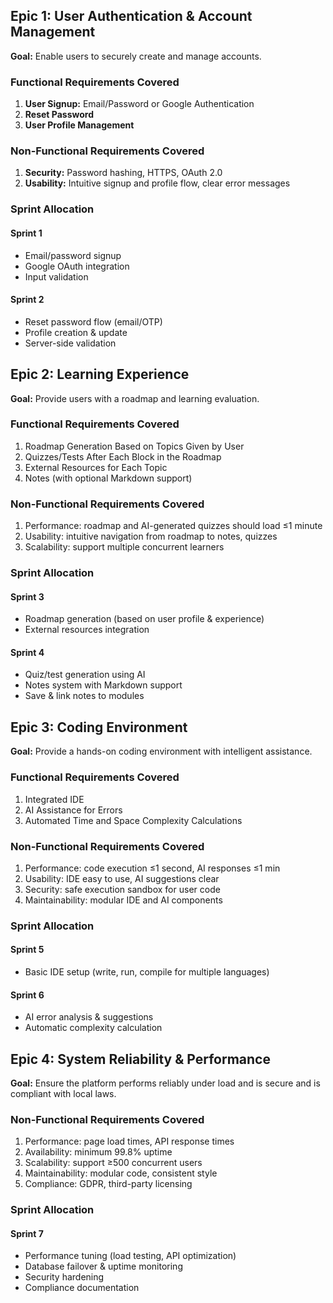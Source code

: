 ## Epic 1: User Authentication & Account Management

**Goal:**
Enable users to securely create and manage accounts.

### Functional Requirements Covered
1. **User Signup:** Email/Password or Google Authentication
2. **Reset Password**
3. **User Profile Management**

### Non-Functional Requirements Covered
1. **Security:** Password hashing, HTTPS, OAuth 2.0
2. **Usability:** Intuitive signup and profile flow, clear error messages

### Sprint Allocation

#### Sprint 1
- Email/password signup
- Google OAuth integration
- Input validation

#### Sprint 2
- Reset password flow (email/OTP)
- Profile creation & update
- Server-side validation

## Epic 2: Learning Experience

**Goal:**
Provide users with a roadmap and learning evaluation.

### Functional Requirements Covered
1. Roadmap Generation Based on Topics Given by User
2. Quizzes/Tests After Each Block in the Roadmap
3. External Resources for Each Topic
4. Notes (with optional Markdown support)

### Non-Functional Requirements Covered
1. Performance: roadmap and AI-generated quizzes should load ≤1 minute
2. Usability: intuitive navigation from roadmap to notes, quizzes
3. Scalability: support multiple concurrent learners

### Sprint Allocation

#### Sprint 3
- Roadmap generation (based on user profile & experience)
- External resources integration

#### Sprint 4
- Quiz/test generation using AI
- Notes system with Markdown support
- Save & link notes to modules


## Epic 3: Coding Environment

**Goal:** Provide a hands-on coding environment with intelligent assistance.

### Functional Requirements Covered
1. Integrated IDE
2. AI Assistance for Errors
3. Automated Time and Space Complexity Calculations

### Non-Functional Requirements Covered
1. Performance: code execution ≤1 second, AI responses ≤1 min
2. Usability: IDE easy to use, AI suggestions clear
3. Security: safe execution sandbox for user code
4. Maintainability: modular IDE and AI components

### Sprint Allocation

#### Sprint 5
- Basic IDE setup (write, run, compile for multiple languages)

#### Sprint 6
- AI error analysis & suggestions
- Automatic complexity calculation



## Epic 4: System Reliability & Performance

**Goal:** Ensure the platform performs reliably under load and is secure and is compliant with local laws.

### Non-Functional Requirements Covered
1. Performance: page load times, API response times
2. Availability: minimum 99.8% uptime
3. Scalability: support ≥500 concurrent users
4. Maintainability: modular code, consistent style
5. Compliance: GDPR, third-party licensing

### Sprint Allocation

#### Sprint 7
- Performance tuning (load testing, API optimization)
- Database failover & uptime monitoring
- Security hardening
- Compliance documentation





